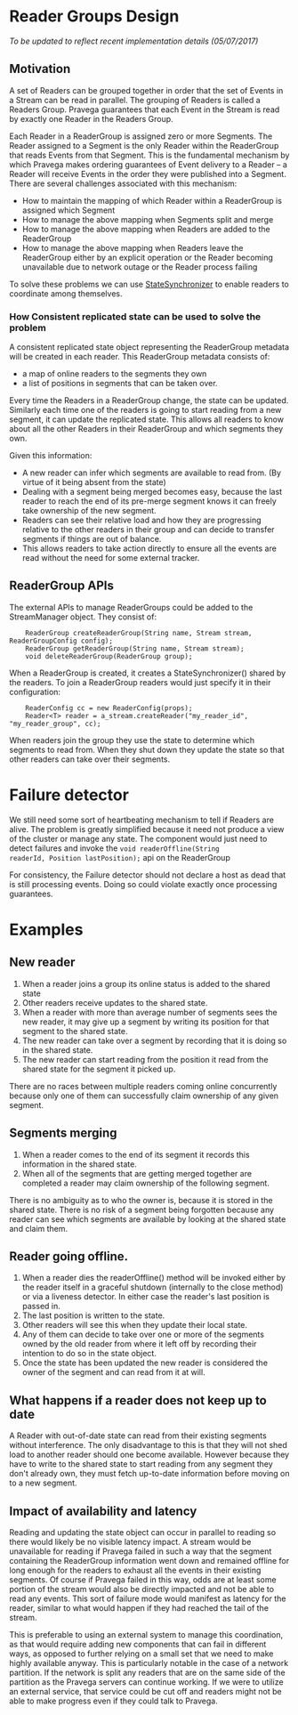 <!--
Copyright (c) 2017 Dell Inc., or its subsidiaries. All Rights Reserved.

Licensed under the Apache License, Version 2.0 (the "License");
you may not use this file except in compliance with the License.
You may obtain a copy of the License at

    http://www.apache.org/licenses/LICENSE-2.0
-->
# Reader Groups Design

_To be updated to reflect recent implementation details (05/07/2017)_

## Motivation 
A set of Readers can be grouped together in order that the set of Events in a Stream can be read in parallel.  The grouping of Readers is called a Readers Group.  Pravega guarantees that each Event in the Stream is read by exactly one Reader in the Readers Group. 

Each Reader in a ReaderGroup is assigned zero or more Segments.
The Reader assigned to a Segment is the only Reader within the ReaderGroup that reads Events from that Segment.  This is the fundamental mechanism by which Pravega makes ordering guarantees of Event delivery to a Reader – a Reader will receive Events in the order they were published into a Segment.
There are several challenges associated with this mechanism:

- How to maintain the mapping of which Reader within a ReaderGroup is assigned which Segment
- How to manage the above mapping when Segments split and merge
- How to manage the above mapping when Readers are added to the ReaderGroup 
- How to manage the above mapping when Readers leave the ReaderGroup either by an explicit operation or the Reader becoming unavailable due to network outage or the Reader process failing

To solve these problems we can use [StateSynchronizer](state-synchronizer-design.md) to enable readers to coordinate among themselves.

### How Consistent replicated state can be used to solve the problem
A consistent replicated state object representing the ReaderGroup metadata will be created in each reader.  This ReaderGroup metadata consists of:

- a map of online readers to the segments they own
- a list of positions in segments that can be taken over.

Every time the Readers in a ReaderGroup change, the state can be updated. Similarly each time one of the readers is going to start reading from a new segment, it can update the replicated state. 
This allows all readers to know about all the other Readers in their ReaderGroup and which segments they own.

Given this information:

- A new reader can infer which segments are available to read from. (By virtue of it being absent from the state)
- Dealing with a segment being merged becomes easy, because the last reader to reach the end of its pre-merge segment knows it can freely take ownership of the new segment.
- Readers can see their relative load and how they are progressing relative to the other readers in their group and can decide to transfer segments if things are out of balance.
- This allows readers to take action directly to ensure all the events are read without the need for some external tracker.

## ReaderGroup APIs
The external APIs to manage ReaderGroups could be added to the StreamManager object. They consist of:
```
    ReaderGroup createReaderGroup(String name, Stream stream, ReaderGroupConfig config);
    ReaderGroup getReaderGroup(String name, Stream stream);
    void deleteReaderGroup(ReaderGroup group);
```
When a ReaderGroup is created, it creates a StateSynchronizer() shared by the readers. To join a ReaderGroup readers would just specify it in their configuration:
```
    ReaderConfig cc = new ReaderConfig(props);
    Reader<T> reader = a_stream.createReader("my_reader_id", "my_reader_group", cc);
```
When readers join the group they use the state to determine which segments to read from. When they shut down they update the state so that other readers can take over their segments.

# Failure detector
We still need some sort of heartbeating mechanism to tell if Readers are alive. The problem is greatly simplified because it need not produce a view of the cluster or manage any state. The component would just need to detect failures and invoke the <code>void readerOffline(String readerId, Position lastPosition);</code> api on the ReaderGroup

For consistency, the Failure detector should not declare a host as dead that is still processing events. Doing so could violate exactly once processing guarantees.

# Examples
## New reader
1. When a reader joins a group its online status is added to the shared state
1. Other readers receive updates to the shared state.
1. When a reader with more than average number of segments sees the new reader, it may give up a segment by writing its position for that segment to the shared state.
1. The new reader can take over a segment by recording that it is doing so in the shared state.
1. The new reader can start reading from the position it read from the shared state for the segment it picked up.

There are no races between multiple readers coming online concurrently because only one of them can successfully claim ownership of any given segment.

## Segments merging
1. When a reader comes to the end of its segment it records this information in the shared state.
1. When all of the segments that are getting merged together are completed a reader may claim ownership of the following segment.

There is no ambiguity as to who the owner is, because it is stored in the shared state. There is no risk of a segment being forgotten because any reader can see which segments are available by looking at the shared state and claim them.

## Reader going offline.
1. When a reader dies the readerOffline() method will be invoked either by the reader itself in a graceful shutdown (internally to the close method) or via a liveness detector. In either case the reader's last position is passed in.
1. The last position is written to the state.
1. Other readers will see this when they update their local state.
1. Any of them can decide to take over one or more of the segments owned by the old reader from where it left off by recording their intention to do so in the state object.
1. Once the state has been updated the new reader is considered the owner of the segment and can read from it at will.

## What happens if a reader does not keep up to date
A Reader with out-of-date state can read from their existing segments without interference. The only disadvantage to this is that they will not shed load to another reader should one become available. However because they have to write to the shared state to start reading from any segment they don't already own, they must fetch up-to-date information before moving on to a new segment. 

## Impact of availability and latency
Reading and updating the state object can occur in parallel to reading so there would likely be no visible latency impact. 
A stream would be unavailable for reading if Pravega failed in such a way that the segment containing the ReaderGroup information went down and remained offline for long enough for the readers to exhaust all the events in their existing segments. Of course if Pravega failed in this way, odds are at least some portion of the stream would also be directly impacted and not be able to read any events. This sort of failure mode would manifest as latency for the reader, similar to what would happen if they had reached the tail of the stream. 

This is preferable to using an external system to manage this coordination, as that would require adding new components that can fail in different ways, as opposed to further relying on a small set that we need to make highly available anyway. This is particularly notable in the case of a network partition. If the network is split any readers that are on the same side of the partition as the Pravega servers can continue working. If we were to utilize an external service, that service could be cut off and readers might not be able to make progress even if they could talk to Pravega. 
